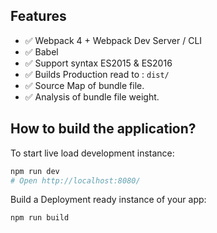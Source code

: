 ## Features

* :white_check_mark: Webpack 4 + Webpack Dev Server / CLI
* :white_check_mark: Babel 
* :white_check_mark: Support syntax ES2015 & ES2016
* :white_check_mark: Builds Production read to : `dist/`
* :white_check_mark: Source Map of bundle file.
* :white_check_mark: Analysis of bundle file weight.

## How to build the application?

To start live load development instance:
```bash
npm run dev
# Open http://localhost:8080/
```

Build a Deployment ready instance of your app:
```bash
npm run build
```